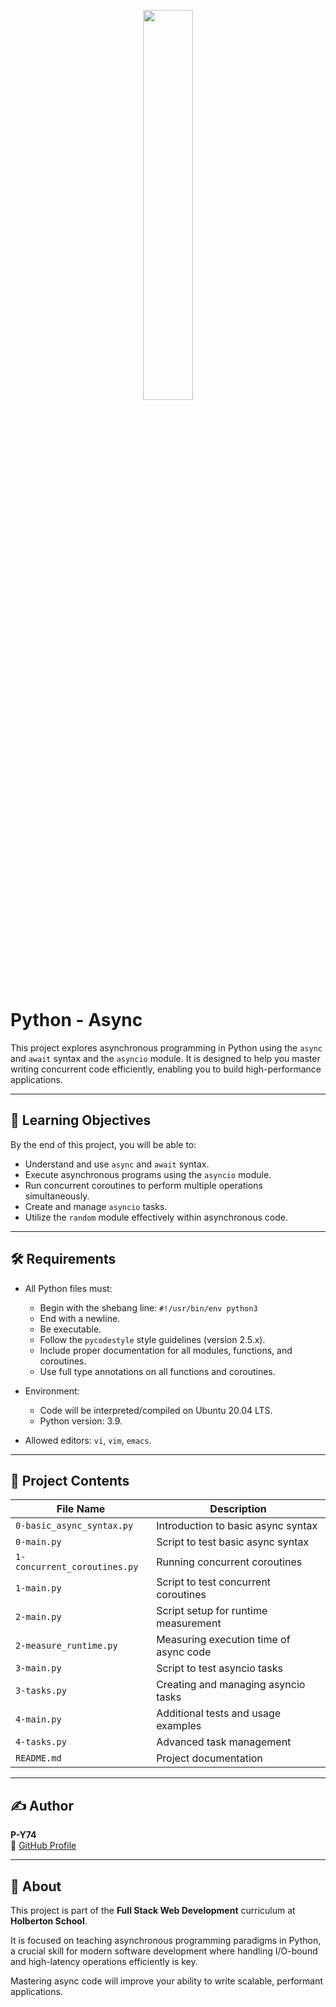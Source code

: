 <p align="center">
   <img src="https://github.com/user-attachments/assets/7d564981-cb81-43e7-819a-25ffcfc5bd72" width="40%" height="40%"/>
</p>

# Python - Async

This project explores asynchronous programming in Python using the `async` and `await` syntax and the `asyncio` module. It is designed to help you master writing concurrent code efficiently, enabling you to build high-performance applications.

---

## 🚀 Learning Objectives

By the end of this project, you will be able to:

- Understand and use `async` and `await` syntax.
- Execute asynchronous programs using the `asyncio` module.
- Run concurrent coroutines to perform multiple operations simultaneously.
- Create and manage `asyncio` tasks.
- Utilize the `random` module effectively within asynchronous code.

---

## 🛠️ Requirements

- All Python files must:
  - Begin with the shebang line: `#!/usr/bin/env python3`
  - End with a newline.
  - Be executable.
  - Follow the `pycodestyle` style guidelines (version 2.5.x).
  - Include proper documentation for all modules, functions, and coroutines.
  - Use full type annotations on all functions and coroutines.

- Environment:
  - Code will be interpreted/compiled on Ubuntu 20.04 LTS.
  - Python version: 3.9.

- Allowed editors: `vi`, `vim`, `emacs`.

---

## 📁 Project Contents

| File Name                  | Description                                 |
|----------------------------|---------------------------------------------|
| `0-basic_async_syntax.py`  | Introduction to basic async syntax          |
| `0-main.py`                | Script to test basic async syntax           |
| `1-concurrent_coroutines.py` | Running concurrent coroutines              |
| `1-main.py`                | Script to test concurrent coroutines        |
| `2-main.py`                | Script setup for runtime measurement        |
| `2-measure_runtime.py`     | Measuring execution time of async code      |
| `3-main.py`                | Script to test asyncio tasks                 |
| `3-tasks.py`               | Creating and managing asyncio tasks          |
| `4-main.py`                | Additional tests and usage examples          |
| `4-tasks.py`               | Advanced task management                      |
| `README.md`                | Project documentation                         |

---

## ✍️ Author

**P-Y74**  
🔗 [GitHub Profile](https://github.com/P-Y74)

---

## 🏫 About

This project is part of the **Full Stack Web Development** curriculum at **Holberton School**.

It is focused on teaching asynchronous programming paradigms in Python, a crucial skill for modern software development where handling I/O-bound and high-latency operations efficiently is key.

Mastering async code will improve your ability to write scalable, performant applications.
